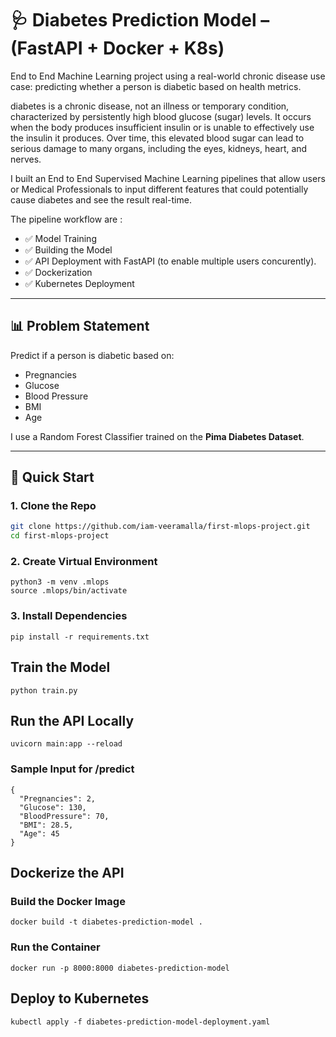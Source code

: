# 🩺 Diabetes Prediction Model – (FastAPI + Docker + K8s)



End to End Machine Learning project using a real-world chronic disease use case: predicting whether a person is diabetic based on health metrics. 

 diabetes is a chronic disease, not an illness or temporary condition, characterized by persistently high blood glucose (sugar) levels. It occurs when the body produces insufficient insulin or is unable to effectively use the insulin it produces. Over time, this elevated blood sugar can lead to serious damage to many organs, including the eyes, kidneys, heart, and nerves.

 I built an End to End Supervised Machine Learning pipelines that allow users or Medical Professionals  to input different features that could potentially cause diabetes and see the result real-time.

The pipeline workflow are :

- ✅ Model Training
- ✅ Building the Model 
- ✅ API Deployment with FastAPI (to enable multiple users concurently).
- ✅ Dockerization
- ✅ Kubernetes Deployment

---

## 📊 Problem Statement

Predict if a person is diabetic based on:
- Pregnancies
- Glucose
- Blood Pressure
- BMI
- Age

I use a Random Forest Classifier trained on the **Pima Diabetes Dataset**.

---

## 🚀 Quick Start

### 1. Clone the Repo

```bash
git clone https://github.com/iam-veeramalla/first-mlops-project.git
cd first-mlops-project
```

### 2. Create Virtual Environment

```
python3 -m venv .mlops
source .mlops/bin/activate
```

### 3. Install Dependencies

```
pip install -r requirements.txt
```

## Train the Model

```
python train.py
```

## Run the API Locally

```
uvicorn main:app --reload
```

### Sample Input for /predict

```
{
  "Pregnancies": 2,
  "Glucose": 130,
  "BloodPressure": 70,
  "BMI": 28.5,
  "Age": 45
}
```

## Dockerize the API

### Build the Docker Image

```
docker build -t diabetes-prediction-model .
```

### Run the Container

```
docker run -p 8000:8000 diabetes-prediction-model
```

## Deploy to Kubernetes

```
kubectl apply -f diabetes-prediction-model-deployment.yaml
```




